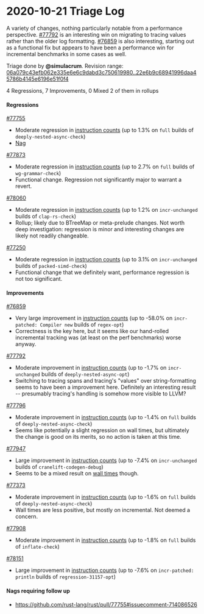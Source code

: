 # 2020-10-21 Triage Log

A variety of changes, nothing particularly notable from a performance
perspective. [#77792](https://github.com/rust-lang/rust/issues/77792) is an
interesting win on migrating to tracing values rather than the older log
formatting. [#76859](https://github.com/rust-lang/rust/issues/76859) is also
interesting, starting out as a functional fix but appears to have been a
performance win for incremental benchmarks in some cases as well.

Triage done by **@simulacrum**.
Revision range: [06a079c43efb062e335e6e6c9dabd3c750619980..22e6b9c68941996daa45786b4145e6196e51f0f4](https://perf.rust-lang.org/?start=06a079c43efb062e335e6e6c9dabd3c750619980&end=22e6b9c68941996daa45786b4145e6196e51f0f4&absolute=false&stat=instructions%3Au)

4 Regressions, 7 Improvements, 0 Mixed
2 of them in rollups

#### Regressions

[#77755](https://github.com/rust-lang/rust/issues/77755)
- Moderate regression in [instruction counts](https://perf.rust-lang.org/compare.html?start=e8529c79cce76b47b7b61060db36cf8201c688a3&end=2d6eccdb67aef48d0804cb473536b925f61a7f18&stat=instructions:u) (up to 1.3% on `full` builds of `deeply-nested-async-check`)
- [Nag](https://github.com/rust-lang/rust/pull/77755#issuecomment-714086526)

[#77873](https://github.com/rust-lang/rust/issues/77873)
- Moderate regression in [instruction counts](https://perf.rust-lang.org/compare.html?start=19e1aac6ea9879c6d10eed7106b3bc883e5bf9a5&end=93deabce03dc10a80244f5da3e3819452744da2a&stat=instructions:u) (up to 2.7% on `full` builds of `wg-grammar-check`)
- Functional change. Regression not significantly major to warrant a revert.

[#78060](https://github.com/rust-lang/rust/issues/78060)
- Moderate regression in [instruction counts](https://perf.rust-lang.org/compare.html?start=ffeeb20398bb9a25c1f75599b942f57c85a2140d&end=043eca7f0b34d12e61c44206beca740628647080&stat=instructions:u) (up to 1.2% on `incr-unchanged` builds of `clap-rs-check`)
- Rollup; likely due to BTreeMap or meta-prelude changes. Not worth deep
  investigation: regression is minor and interesting changes are likely not
  readily changeable.

[#77250](https://github.com/rust-lang/rust/issues/77250)
- Moderate regression in [instruction counts](https://perf.rust-lang.org/compare.html?start=19356453cbfb734bc60a1853c10e3095d05e0342&end=22e6b9c68941996daa45786b4145e6196e51f0f4&stat=instructions:u) (up to 3.1% on `incr-unchanged` builds of `packed-simd-check`)
- Functional change that we definitely want, performance regression is not too
  significant.

#### Improvements

[#76859](https://github.com/rust-lang/rust/issues/76859)
- Very large improvement in [instruction counts](https://perf.rust-lang.org/compare.html?start=06a079c43efb062e335e6e6c9dabd3c750619980&end=c71248b70870960af9993de4f31d3cba9bbce7e8&stat=instructions:u) (up to -58.0% on `incr-patched: Compiler new` builds of `regex-opt`)
- Correctness is the key here, but it seems like our hand-rolled incremental
  tracking was (at least on the perf benchmarks) worse anyway.

[#77792](https://github.com/rust-lang/rust/issues/77792)
- Moderate improvement in [instruction counts](https://perf.rust-lang.org/compare.html?start=8dae8cdcc8fa879cea6a4bbbfa5b32e97be4c306&end=abbdec3be6cfce1175d0dc6737a2999cf43b530d&stat=instructions:u) (up to -1.7% on `incr-unchanged` builds of `deeply-nested-async-opt`)
- Switching to tracing spans and tracing's "values" over string-formatting seems
  to have been a improvement here. Definitely an interesting result --
  presumably tracing's handling is somehow more visible to LLVM?

[#77796](https://github.com/rust-lang/rust/issues/77796)
- Moderate improvement in [instruction counts](https://perf.rust-lang.org/compare.html?start=abbdec3be6cfce1175d0dc6737a2999cf43b530d&end=afb4514c099fde6e3102373602bea9e6dacd4f88&stat=instructions:u) (up to -1.4% on `full` builds of `deeply-nested-async-check`)
- Seems like potentially a slight regression on wall times, but ultimately the
  change is good on its merits, so no action is taken at this time.

[#77947](https://github.com/rust-lang/rust/issues/77947)
- Large improvement in [instruction counts](https://perf.rust-lang.org/compare.html?start=b6e2dc6cdece6b498b876bc7e9377ff7d63d93e7&end=9bd740a8f17d75168b683bcfb077b6e450047df5&stat=instructions:u) (up to -7.4% on `incr-unchanged` builds of `cranelift-codegen-debug`)
- Seems to be a mixed result on [wall
  times](https://perf.rust-lang.org/compare.html?start=b6e2dc6cdece6b498b876bc7e9377ff7d63d93e7&end=9bd740a8f17d75168b683bcfb077b6e450047df5&stat=wall-time)
  though.

[#77373](https://github.com/rust-lang/rust/issues/77373)
- Moderate improvement in [instruction counts](https://perf.rust-lang.org/compare.html?start=6af9846fcc8797bf97e9fb387385208c2219f3d0&end=ffeeb20398bb9a25c1f75599b942f57c85a2140d&stat=instructions:u) (up to -1.6% on `full` builds of `deeply-nested-async-check`)
- Wall times are less positive, but mostly on incremental. Not deemed a concern.

[#77908](https://github.com/rust-lang/rust/issues/77908)
- Moderate improvement in [instruction counts](https://perf.rust-lang.org/compare.html?start=cb2462c53f2cc3f140c0f1ea0976261cab968a34&end=f90e6173053f7e6b377d7f75367b511ceee7d9d1&stat=instructions:u) (up to -1.8% on `full` builds of `inflate-check`)

[#78151](https://github.com/rust-lang/rust/issues/78151)
- Large improvement in [instruction counts](https://perf.rust-lang.org/compare.html?start=9832374f6e378971e1a933362cf9781b121bb845&end=981346fc07dd5ef414c5b1b21999f7604cece006&stat=instructions:u) (up to -7.6% on `incr-patched: println` builds of `regression-31157-opt`)

#### Nags requiring follow up

- https://github.com/rust-lang/rust/pull/77755#issuecomment-714086526
